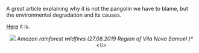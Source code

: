 <!-- ---
title: COVID19: A different perspective
author: Haris Z
layout: post
--- -->
A great article explaining why it is not the pangolin we have to blame, but the environmental degradation and its causes.

[Here](https://nka.gr/communismfuture-fysi-anthropos-perivallon-koronoios-2/) it is.

<p align="center">
  <img src="https://nka.gr/wp-content/uploads/2020/04/sebastian-liste-amazon-fires-brazil-10.jpg"  >
  <i>Amazon rainforest wildfires (27.08.2019 Region of Vila Nova Samuel )*<\i>
</p>
